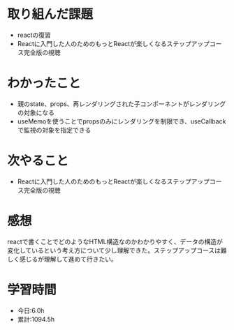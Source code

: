 # 取り組んだ課題
- reactの復習
- Reactに入門した人のためのもっとReactが楽しくなるステップアップコース完全版の視聴
# わかったこと
- 親のstate、props、再レンダリングされた子コンポーネントがレンダリングの対象になる
- useMemoを使うことでpropsのみにレンダリングを制限でき、useCallbackで監視の対象を指定できる
# 次やること
- Reactに入門した人のためのもっとReactが楽しくなるステップアップコース完全版の視聴
# 感想
reactで書くことでどのようなHTML構造なのかわかりやすく、データの構造が変化しているという考え方について少し理解できた。ステップアップコースは難しく感じるが理解して進めて行きたい。
# 学習時間
- 今日:6.0h
- 累計:1094.5h